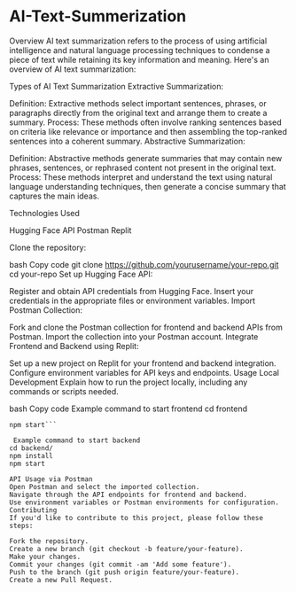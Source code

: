 # AI-Text-Summerization
Overview
AI text summarization refers to the process of using artificial intelligence and natural language processing techniques to condense a piece of text while retaining its key information and meaning. Here's an overview of AI text summarization:

Types of AI Text Summarization
Extractive Summarization:

Definition: Extractive methods select important sentences, phrases, or paragraphs directly from the original text and arrange them to create a summary.
Process: These methods often involve ranking sentences based on criteria like relevance or importance and then assembling the top-ranked sentences into a coherent summary.
Abstractive Summarization:

Definition: Abstractive methods generate summaries that may contain new phrases, sentences, or rephrased content not present in the original text.
Process: These methods interpret and understand the text using natural language understanding techniques, then generate a concise summary that captures the main ideas.

Technologies Used

Hugging Face API
Postman
Replit

Clone the repository:

bash
Copy code
git clone https://github.com/yourusername/your-repo.git
cd your-repo
Set up Hugging Face API:

Register and obtain API credentials from Hugging Face.
Insert your credentials in the appropriate files or environment variables.
Import Postman Collection:

Fork and clone the Postman collection for frontend and backend APIs from Postman.
Import the collection into your Postman account.
Integrate Frontend and Backend using Replit:

Set up a new project on Replit for your frontend and backend integration.
Configure environment variables for API keys and endpoints.
Usage
Local Development
Explain how to run the project locally, including any commands or scripts needed.

bash
Copy code
Example command to start frontend
cd frontend
```npm install
npm start```

 Example command to start backend
cd backend/
npm install
npm start

API Usage via Postman
Open Postman and select the imported collection.
Navigate through the API endpoints for frontend and backend.
Use environment variables or Postman environments for configuration.
Contributing
If you'd like to contribute to this project, please follow these steps:

Fork the repository.
Create a new branch (git checkout -b feature/your-feature).
Make your changes.
Commit your changes (git commit -am 'Add some feature').
Push to the branch (git push origin feature/your-feature).
Create a new Pull Request.
